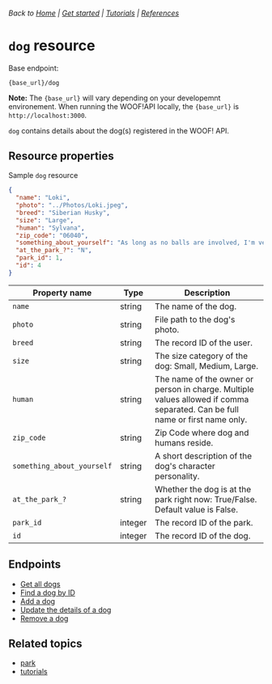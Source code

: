 ###### Back to [Home](index.md) | [Get started](index.md#get-started) | [Tutorials](index.md#tutorials) | [References](index.md#reference)

# `dog` resource

Base endpoint:

```
{base_url}/dog
```
**Note:** The `{base_url}` will vary depending on your developemnt environement. When running the WOOF!API locally, the `{base_url}` is `http://localhost:3000`.

`dog` contains details about the dog(s) registered in the WOOF! API.
## Resource properties
Sample `dog` resource

```json
{
  "name": "Loki",
  "photo": "../Photos/Loki.jpeg",
  "breed": "Siberian Husky",
  "size": "Large",
  "human": "Sylvana",
  "zip_code": "06040",
  "something_about_yourself": "As long as no balls are involved, I'm very mellow!",
  "at_the_park_?": "N",
  "park_id": 1,
  "id": 4
}
```


|Property name   |Type   |Description   |   
|---|---|---|
| `name`  |string   | The name of the dog.  |
| `photo`  |string   | File path to the dog's photo.  |   
| `breed`  |string   | The record ID of the user.  |   
| `size`  |string   | The size category of the dog: Small, Medium, Large.  |   
| `human`  |string  | The name of the owner or person in charge. Multiple values allowed if comma separated. Can be full name or first name only.  | 
| `zip_code`  |string   | Zip Code where dog and humans reside.  |   
| `something_about_yourself`  |string   | A short description of the dog's character personality.  |   
| `at_the_park_?`  |string   | Whether the dog is at the park right now: True/False. Default value is False. |   
| `park_id`  |integer  | The record ID of the park.  |   
| `id`  |integer   | The record ID of the dog.  |   

## Endpoints
* [Get all dogs](dog-get.all-dogs.md)
* [Find a dog by ID](dog-get-dog-by-id.md)
* [Add a dog](dog-add-dog.md)
* [Update the details of a dog](dog-update-dog.md)
* [Remove a dog](dog-delete-dog.md)
  
## Related topics
* [park](park-ref.md)
* [tutorials](index.md#tutorials)

